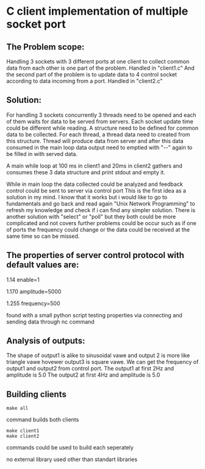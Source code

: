 # C client implementation of multiple socket port 

## The Problem scope:
Handling 3 sockets with 3 different ports at one client to collect common data from each other is one part of the problem. Handled in "client1.c" And the second part of the problem is to update data to 4 control socket according to data incoming from a port. Handled in "client2.c"

## Solution:

For handling 3 sockets concurrently 3 threads need to be opened and each of them waits for data to be served from servers. Each socket update time could be different while reading. A structure need to be defined for common data to be collected. For each thread, a thread data need to created from this structure. Thread will produce data from server and after this data consumed in the main loop data output need to emptied with "--" again to be filled in with served data.


A main while loop at 100 ms in client1 and 20ms in client2 gathers and consumes these 3 data structure and print stdout and empty it.

While in main loop the data collected could be analyzed and feedback control could be sent to server via control port
This is the first idea as a solution in my mind. I know that it works but i would like to go to fundamentals and go back and read again "Unix Network Programming" to refresh my knowledge and check if i can find any simpler solution. There is another solution with "select"  or "poll" but they both could be more complicated and not covers further problems could be occur such as if one of ports the frequency could change or the data could be received at the same time so can be missed. 
## The properties of server control protocol with default values are:

1.14 enable=1

1.170 amplitude=5000

1.255 frequency=500

found with a small python script testing properties via connecting and sending data through nc command 

## Analysis of outputs:

The shape of output1 is alike to sinusoidal vawe and output 2 is more like triangle vawe hovewer output3 is square vawe. 
We can get the frequency of output1 and output2 from control port. 
The output1 at first 2Hz and amplitude is 5.0
The output2 at first 4Hz and amplitude is 5.0

## Building clients

```
make all 
```
command builds both clients 

```
make client1
make client2
``` 

commands could be used to build each seperately

no external library used other than standart libraries


